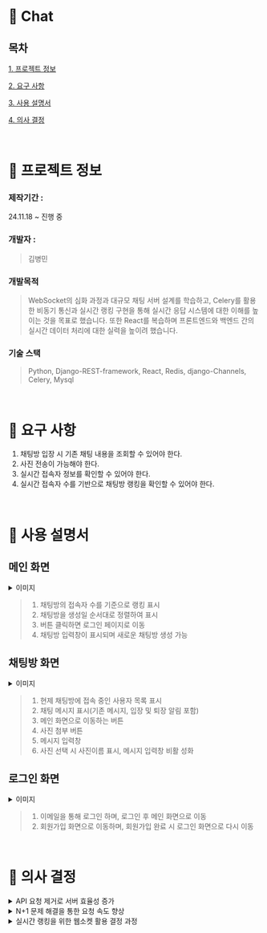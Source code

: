 # 💬 Chat

## 목차
[1. 프로젝트 정보](#-프로젝트-정보)

[2. 요구 사항](#-요구-사항)

[3. 사용 설명서](#-사용-설명서)

[4. 의사 결정](#-의사-결정)

<br>

# 📄 프로젝트 정보
### 제작기간 : 
24.11.18 ~ 진행 중

### 개발자 :
> 김병민 

### 개발목적
> WebSocket의 심화 과정과 대규모 채팅 서버 설계를 학습하고, Celery를 활용한 비동기 통신과 실시간 랭킹 구현을 통해 실시간 응답 시스템에 대한 이해를 높이는 것을 목표로 했습니다. 또한 React를 복습하며 프론트엔드와 백엔드 간의 실시간 데이터 처리에 대한 실력을 높이려 했습니다.

### 기술 스택 
> Python,  Django-REST-framework,  React,  Redis,  django-Channels,  Celery, Mysql

<br>

# 💬 요구 사항
1. 채팅방 입장 시 기존 채팅 내용을 조회할 수 있어야 한다.
2. 사진 전송이 가능해야 한다.
3. 실시간 접속자 정보를 확인할 수 있어야 한다.
4. 실시간 접속자 수를 기반으로 채팅방 랭킹을 확인할 수 있어야 한다.


<br>

# 📕 사용 설명서

## 메인 화면

<details>
<summary>이미지</summary>
<div markdown="1">
 
![스크린샷 2024-12-10 20 02 58](https://github.com/user-attachments/assets/6d426cbf-d9ae-46ab-8900-4c4172929641)

</div>
</details>

> 1. 채팅방의 접속자 수를 기준으로 랭킹 표시
> 2. 채팅방을 생성일 순서대로 정렬하여 표시
> 3. 버튼 클릭하면 로그인 페이지로 이동
> 4. 채팅방 입력창이 표시되며 새로운 채팅방 생성 가능

## 채팅방 화면

<details>
<summary>이미지</summary>
<div markdown="1" >
 
 <img width="876" alt="스크린샷 2025-01-04 21 58 21" src="https://github.com/user-attachments/assets/a2f9e863-e2bd-469a-93f9-cdaf0845eaca" />
 <img width="883" alt="스크린샷 2025-01-04 22 11 55" src="https://github.com/user-attachments/assets/96de4e8c-6782-48dc-a20b-48e3008f58c3" />

</div>
</details>

> 1. 현제 채팅방에 접속 중인 사용자 목록 표시
> 2. 채팅 메시지 표시(기존 메시지, 입장 및 퇴장 알림 포함)
> 3. 메인 화면으로 이동하는 버튼
> 4. 사진 첨부 버튼
> 5. 메시지 입력창
> 6. 사진 선택 시 사진이름 표시, 메시지 입력창 비활 성화

## 로그인 화면

<details>
<summary>이미지</summary>
<div markdown="1">
 
 ![스크린샷 2024-12-10 18 04 35](https://github.com/user-attachments/assets/c748d80d-cbc8-4af3-a9e3-c247c2c8e954)

</div>
</details>

> 1. 이메일을 통해 로그인 하며, 로그인 후 메인 화면으로 이동
> 2. 회원가입 화면으로 이동하며, 회원가입 완료 시 로그인 화면으로 다시 이동 

<br>

# 🤔 의사 결정


  <details>
  <summary>API 요청 제거로 서버 효율성 증가 </summary>
  <div markdown="1">
  <br/>
  채팅방 접속자 목록을 실시간으로 갱신하는 과정에서 빈번한 API 요청으로 DB와 서버에 과부하가 발생을 우려했습니다. 
  <hr/>
  
  **기존 방식**
  
  1. 채팅방에 접속/퇴장 시 사용자 정보 DB에 업데이트
  2. 다른 접속자에게 상태 업데이트
  
  <hr/>
  
  ### 🛠️ 해결 방법 : SQLite → Redis 전환
  
  DB에 직접 업데이트하던 방식을 Redis와 웹소켓으로 전환하여 접속자 상태를 관리하고 실시간으로 업데이트하도록 개선했습니다.
  
  <hr/>
  
  ### 결과 
  
  서버와의 API 요청 없이 웹소켓만으로 접속자 목록을 실시간으로 갱신이 가능했고, 연결 속도가 2.6s → 2.4s로 개선됐습니다.
  
  [ ➡️ 자세히 보기 ](https://byeongtil.tistory.com/84)
  
  <hr/>
  </div>
  </details>
  
  
  
  <details>
  <summary> N+1 문제 해결을 통한 요청 속도 향상 </summary>
  <div markdown="1">
  <br/>
  채팅방 리스트 조회 시, 채팅방 수에 비례해 쿼리 수가 증가하는 문제가 발생하며 요청 처리 시간이 함께 늘어났습니다.
  
  <hr/>
  
  ### 원인
  
  Django ORM의 데이터를 필요할 때마다 가져오는 지연로딩 방식으로 인해  발상한 N+1 문제였습니다. 
  
  <hr/>
  
  ### 🛠️ 해결 방법해결 방법 : 즉시로딩 방식으로 해결 
  
  지연 로딩 대신 연관된 데이터를 미리 가져오는 즉시 로딩 방식으로 전환하여 문제를 해결했습니다.
  <hr/>
  
  ### 결과 
  
  기존에 발생하던 N개의 쿼리에서 3개로 감소 했으면 속도도 매우 향상됐습니다.
  
  [ ➡️ 자세히 보기 ](https://byeongtil.tistory.com/85)
  
  <hr/>
  </div>
  </details>
  
  
  <details>
  <summary> 실시간 랭킹을 위한 웹소켓 활용 결정 과정 </summary>
  <div markdown="1">
  <br/>
  홈 화면에서 채팅방의 실시간 접속자 수와 랭킹 정보를 제공했지만, 즉각적인 반영이 이루어지지 않거나 사용자 간 데이터가 불일치하는 문제가 발생했습니다.
  
  <hr/>  
  
  ## #🛠️ 해결 방법 1: 홈 화면에 웹소켓 적용
  
  웹소켓을 활용하여 접속자 정보를 실시간으로 주고받는 양방향 통신 환경을 구축했습니다. 이를 통해 즉각적인 데이터 갱신이 가능해졌습니다.
  <hr/>
  
  ### 문제점
  
  웹소켓 연결 상태에서는 빠른 데이터 전달이 가능했지만, 채팅방 이동 시 새로운 웹소켓 연결로 인해 약간의 지연 시간이 발생하며 데이터 갱신이 늦어지는 문제가 발생했습니다.
  <hr/>
  
  ### 🛠️ 해결 방법 2: 채팅방 접속 후 데이터 갱신
  
  채팅방 접속 후 Celery를 활용하여 데이터를 비동기적으로 갱신하는 방식을 도입했습니다. 이를 통해 지연 문제를 효과적으로 해결할 수 있었습니다.
  
  [ ➡️ 자세히 보기](https://byeongtil.tistory.com/86)
  <hr/>
  </div>
  </details>
